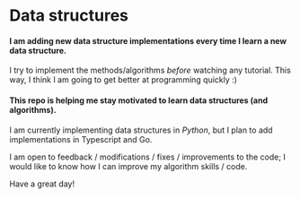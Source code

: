 # Data structures

#### I am adding new data structure implementations every time I learn a new data structure.

I try to implement the methods/algorithms _before_ watching any tutorial. This way, I think I am going to get better at programming quickly :)

#### This repo is helping me stay motivated to learn data structures (and algorithms).

I am currently implementing data structures in _Python_, but I plan to add implementations in Typescript and Go.

I am open to feedback / modifications / fixes / improvements to the code; I would like to know how I can improve my algorithm skills / code.

Have a great day!
